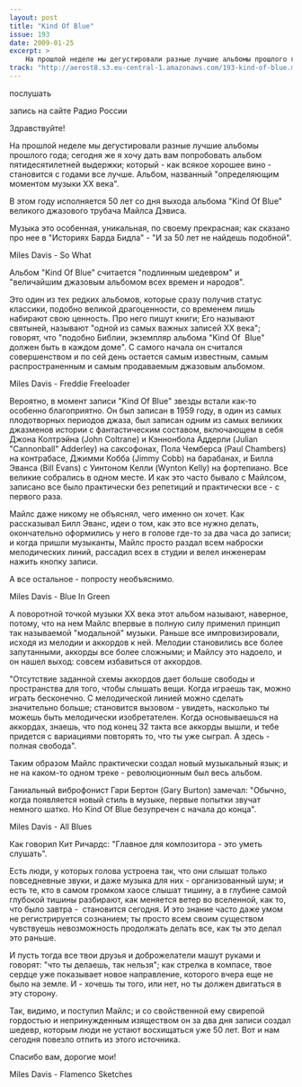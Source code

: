 ```yaml
---
layout: post
title: "Kind Of Blue"
issue: 193
date: 2009-01-25
excerpt: >
    На прошлой неделе мы дегустировали разные лучшие альбомы прошлого года; сегодня же я хочу дать вам попробовать альбом пятидесятилетней выдержки; который - как всякое хорошее вино - становится с годами все лучше. Альбом, названный "определяющим моментом музыки XX века".
track: "http://aerost8.s3.eu-central-1.amazonaws.com/193-kind-of-blue.mp3"
---
```


послушать

запись на сайте Радио России

Здравствуйте!

На прошлой неделе мы дегустировали разные лучшие альбомы прошлого года; сегодня же я хочу дать вам попробовать альбом пятидесятилетней выдержки; который - как всякое хорошее вино - становится с годами все лучше. Альбом, названный "определяющим моментом музыки XX века".

В этом году исполняется 50 лет со дня выхода альбома "Kind Of Blue" великого джазового трубача Майлса Дэвиса.

Музыка это особенная, уникальная, по своему прекрасная; как сказано про нее в "Историях Барда Бидла" - "И за 50 лет не найдешь подобной".

Miles Davis - So What

Альбом "Kind Of Blue" считается "подлинным шедевром" и "величайшим джазовым альбомом всех времен и народов".

Это один из тех редких альбомов, которые сразу получив статус классики, подобно великой драгоценности, со временем лишь набирают свою ценность. Про него пишут книги; Его называют святыней, называют "одной из самых важных записей XX века"; говорят, что "подобно Библии, экземпляр альбома "Kind Of  Blue" должен быть в каждом доме". С самого начала он считался совершенством и по сей день остается самым известным, самым распространенным и самым продаваемым джазовым альбомом.

Miles Davis - Freddie Freeloader

Вероятно, в момент записи "Kind Of Blue" звезды встали как-то особенно благоприятно. Он был записан в 1959 году, в один из самых плодотворных периодов джаза, был записан одним из самых великих джазменов истории с фантастическим составом, включающем в себя Джона Колтрэйна (John Coltrane) и Кэннонбола Аддерли (Julian "Cannonball" Adderley) на саксофонах, Пола Чемберса (Paul Chambers) на контрабасе, Джимми Кобба (Jimmy Cobb) на барабанах, и Билла Эванса (Bill Evans) с Уинтоном Келли (Wynton Kelly) на фортепиано. Все великие собрались в одном месте. И как это часто бывало с Майлсом, записано все было практически без репетиций и практически все - с первого раза.

Майлс даже никому не объяснял, чего именно он хочет. Как рассказывал Билл Эванс, идеи о том, как это все нужно делать, окончательно оформились у него в голове где-то за два часа до записи; и когда пришли музыканты, Майлс просто раздал всем наброски мелодических линий, рассадил всех в студии и велел инженерам нажить кнопку записи.

А все остальное - попросту необъяснимо.

Miles Davis - Blue In Green

А поворотной точкой музыки XX века этот альбом называют, наверное, потому, что на нем Майлс впервые в полную силу применил принцип так называемой "модальной" музыки. Раньше все импровизировали, исходя из мелодии и аккордов к ней. Мелодии становились все более запутанными, аккорды все более сложными; и Майлсу это надоело, и он нашел выход: совсем избавиться от аккордов.

"Отсутствие заданной схемы аккордов дает больше свободы и пространства для того, чтобы слышать вещи. Когда играешь так, можно играть бесконечно. С мелодической линией можно сделать значительно больше; становится вызовом - увидеть, насколько ты можешь быть мелодически изобретателен. Когда основываешься на аккордах, знаешь, что под конец 32 такта все аккорды вышли, и тебе придется с вариациями повторять то, что ты уже сыграл. А здесь - полная свобода".

Таким образом Майлс практически создал новый музыкальный язык; и не на каком-то одном треке - революционным был весь альбом.

Ганиальный виброфонист Гари Бертон (Gary Burton) замечал: "Обычно, когда появляется новый стиль в музыке, первые попытки звучат немного шатко. Но Kind Of Blue безупречен с начала до конца".

Miles Davis - All Blues

Как говорил Кит Ричардс: "Главное для композитора - это уметь слушать".

Есть люди, у которых голова устроена так, что они слышат только повседневные звуки, и даже музыка для них - организованный шум; и есть те, кто в самом громком хаосе слышат тишину, а в глубине самой глубокой тишины разбирают, как меняется ветер во вселенной, как то, что было завтра -  становится сегодня. И это знание часто даже умом не регистрируется сознанием; ты просто всем своим существом чувствуешь невозможность продолжать делать все, как ты это делал это раньше.

И пусть тогда все твои друзья и доброжелатели машут руками и говорят: "что ты делаешь, так нельзя"; как стрелка в компасе, твое сердце уже показывает новое направление, которого вчера еще не было на земле. И - хочешь ты того, или нет, но ты должен двигаться в эту сторону.

Так, видимо, и поступил Майлс; и со свойственной ему свирепой гордостью и непринужденным изяществом он за два дня записи создал шедевр, которым люди не устают восхищаться уже 50 лет. Вот и нам сегодня повезло отпить из этого источника.

Спасибо вам, дорогие мои!

Miles Davis - Flamenco Sketches
